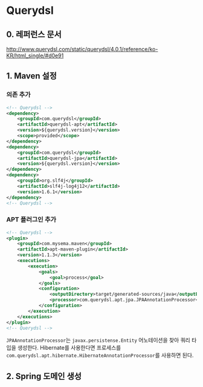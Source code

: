 # Querydsl
## 0. 레퍼런스 문서
http://www.querydsl.com/static/querydsl/4.0.1/reference/ko-KR/html_single/#d0e91

## 1. Maven 설정
### 의존 추가
```xml
<!-- Querydsl -->
<dependency>
    <groupId>com.querydsl</groupId>
    <artifactId>querydsl-apt</artifactId>
    <version>${querydsl.version}</version>
    <scope>provided</scope>
</dependency>
<dependency>
    <groupId>com.querydsl</groupId>
    <artifactId>querydsl-jpa</artifactId>
    <version>${querydsl.version}</version>
</dependency>
<dependency>
    <groupId>org.slf4j</groupId>
    <artifactId>slf4j-log4j12</artifactId>
    <version>1.6.1</version>
</dependency>
<!-- Querydsl -->
```
### APT 플러그인 추가
```xml
<!-- Querydsl -->
<plugin>
    <groupId>com.mysema.maven</groupId>
    <artifactId>apt-maven-plugin</artifactId>
    <version>1.1.3</version>
    <executions>
        <execution>
            <goals>
                <goal>process</goal>
            </goals>
            <configuration>
                <outputDirectory>target/generated-sources/java</outputDirectory>
                <processor>com.querydsl.apt.jpa.JPAAnnotationProcessor</processor>
            </configuration>
        </execution>
    </executions>
</plugin>
<!-- Querydsl -->
```
`JPAAnnotationProcessor`는 `javax.persistense.Entity` 어노테이션을 찾아 쿼리 타입을 생성한다.
Hibernate를 사용한다면 프로세스를 `com.querydsl.apt.hibernate.HibernateAnnotationProcessor`를 사용하면 된다.

## 2. Spring 도메인 생성
### 
